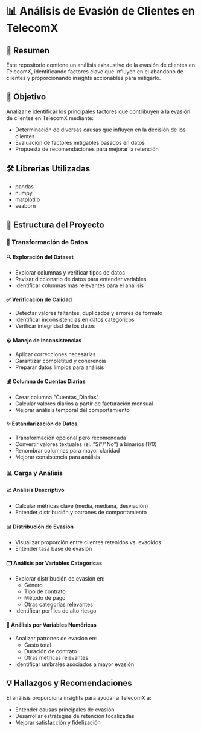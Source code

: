 # 📊 Análisis de Evasión de Clientes en TelecomX

## 📌 Resumen
Este repositorio contiene un análisis exhaustivo de la evasión de clientes en TelecomX, identificando factores clave que influyen en el abandono de clientes y proporcionando insights accionables para mitigarlo.

## 🎯 Objetivo
Analizar e identificar los principales factores que contribuyen a la evasión de clientes en TelecomX mediante:
- Determinación de diversas causas que influyen en la decisión de los clientes
- Evaluación de factores mitigables basados en datos
- Propuesta de recomendaciones para mejorar la retención

## 🛠️ Librerías Utilizadas
- pandas
- numpy
- matplotlib
- seaborn

## 📂 Estructura del Proyecto

### 🔄 Transformación de Datos

#### 🔍 Exploración del Dataset
- Explorar columnas y verificar tipos de datos
- Revisar diccionario de datos para entender variables
- Identificar columnas más relevantes para el análisis

#### ✅ Verificación de Calidad
- Detectar valores faltantes, duplicados y errores de formato
- Identificar inconsistencias en datos categóricos
- Verificar integridad de los datos

#### � Manejo de Inconsistencias
- Aplicar correcciones necesarias
- Garantizar completitud y coherencia
- Preparar datos limpios para análisis

#### 💰 Columna de Cuentas Diarias
- Crear columna "Cuentas_Diarias"
- Calcular valores diarios a partir de facturación mensual
- Mejorar análisis temporal del comportamiento

#### ✨ Estandarización de Datos
- Transformación opcional pero recomendada
- Convertir valores textuales (ej. "Sí"/"No") a binarios (1/0)
- Renombrar columnas para mayor claridad
- Mejorar consistencia para análisis

### 📊 Carga y Análisis

#### 📈 Análisis Descriptivo
- Calcular métricas clave (media, mediana, desviación)
- Entender distribución y patrones de comportamiento

#### 📊 Distribución de Evasión
- Visualizar proporción entre clientes retenidos vs. evadidos
- Entender tasa base de evasión

#### 🗂️ Análisis por Variables Categóricas
- Explorar distribución de evasión en:
  - Género
  - Tipo de contrato
  - Método de pago
  - Otras categorías relevantes
- Identificar perfiles de alto riesgo

#### 🔢 Análisis por Variables Numéricas
- Analizar patrones de evasión en:
  - Gasto total
  - Duración de contrato
  - Otras métricas relevantes
- Identificar umbrales asociados a mayor evasión

## 💡 Hallazgos y Recomendaciones
El análisis proporciona insights para ayudar a TelecomX a:
- Entender causas principales de evasión
- Desarrollar estrategias de retención focalizadas
- Mejorar satisfacción y fidelización


